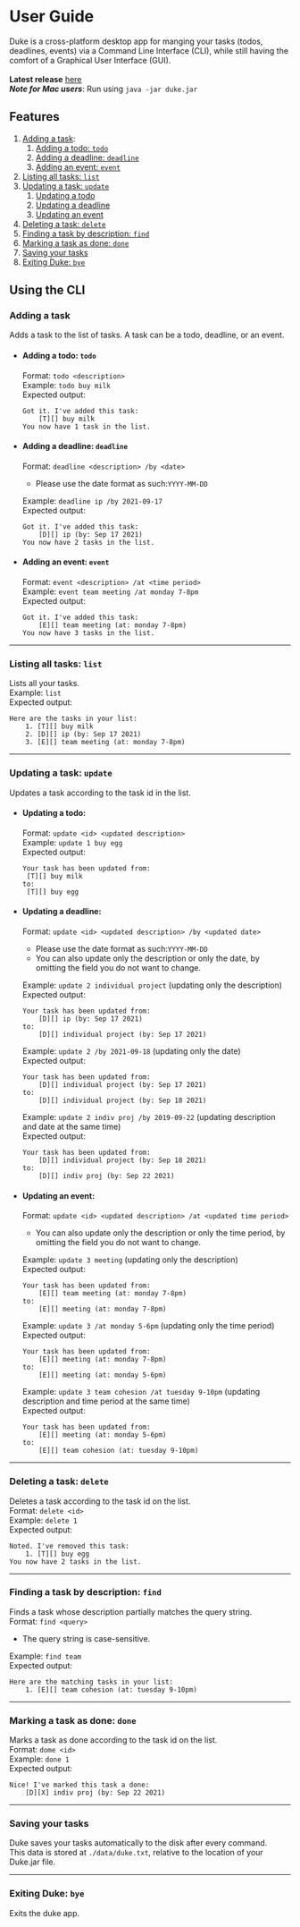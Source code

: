 # User Guide
Duke is a cross-platform desktop app for manging your tasks (todos, deadlines, events) via a Command Line Interface (CLI),
while still having the comfort of a Graphical User Interface (GUI).\
\
**Latest release** <ins> [here](https://github.com/cyyeu/ip/releases/tag/A-Release) </ins>\
***Note for Mac users***: Run using `java -jar duke.jar`



## Features
1. [Adding a task](#adding-a-task):
    1. [Adding a todo: `todo`](#adding-a-todo-todo)
    1. [Adding a deadline: `deadline`](#adding-a-deadline-deadline)
    1. [Adding an event: `event`](#adding-an-event-event)
1. [Listing all tasks: `list`](#listing-all-tasks-list)
1. [Updating a task: `update`](#updating-a-task-update)
    1. [Updating a todo](#updating-a-todo)
    1. [Updating a deadline](#updating-a-deadline)
    1. [Updating an event](#updating-an-event)
1. [Deleting a task: `delete`](#deleting-a-task-delete)
1. [Finding a task by description: `find`](#finding-a-task-by-description-find)
1. [Marking a task as done: `done`](#marking-a-task-as-done-done)
1. [Saving your tasks](#saving-your-tasks)
1. [Exiting Duke: `bye`](#exiting-duke-bye)

## Using the CLI

### Adding a task
Adds a task to the list of tasks.
A task can be a todo, deadline, or an event.
* #### Adding a todo: `todo`
  Format: `todo <description>`\
  Example: `todo buy milk`\
  Expected output:
  ```
  Got it. I've added this task:
      [T][] buy milk
  You now have 1 task in the list.
  ```
* #### Adding a deadline: `deadline`
  Format: `deadline <description> /by <date>`
  * Please use the date format as such:`YYYY-MM-DD`

  Example: `deadline ip /by 2021-09-17`\
  Expected output:
  ```
  Got it. I've added this task:
      [D][] ip (by: Sep 17 2021)
  You now have 2 tasks in the list.
  ```
* #### Adding an event: `event`
  Format: `event <description> /at <time period>`\
  Example: `event team meeting /at monday 7-8pm`\
  Expected output:
  ```
  Got it. I've added this task:
      [E][] team meeting (at: monday 7-8pm)
  You now have 3 tasks in the list.
  ```
---

### Listing all tasks: `list`
Lists all your tasks.\
Example: `list`\
Expected output: <br />
```
Here are the tasks in your list:
    1. [T][] buy milk
    2. [D][] ip (by: Sep 17 2021)
    3. [E][] team meeting (at: monday 7-8pm)
```

---
### Updating a task: `update`
Updates a task according to the task id in the list.
* #### Updating a todo:
  Format: `update <id> <updated description>`\
  Example: `update 1 buy egg`\
  Expected output:
   ```
  Your task has been updated from:
    [T][] buy milk
  to:
    [T][] buy egg
   ```
* #### Updating a deadline:
  Format: `update <id> <updated description> /by <updated date>`
  * Please use the date format as such:`YYYY-MM-DD`
  * You can also update only the description or only the date, by omitting the field you do not want to change.

  Example: `update 2 individual project` (updating only the description)\
  Expected output:
    ```
    Your task has been updated from:
        [D][] ip (by: Sep 17 2021)
  to:
        [D][] individual project (by: Sep 17 2021)
    ```
  Example: `update 2 /by 2021-09-18` (updating only the date) \
  Expected output:
    ```
    Your task has been updated from:
        [D][] individual project (by: Sep 17 2021)
  to:
        [D][] individual project (by: Sep 18 2021)
    ```
  Example: `update 2 indiv proj /by 2019-09-22` (updating description and date at the same time) \
  Expected output:
    ```
    Your task has been updated from:
        [D][] individual project (by: Sep 18 2021)
  to:
        [D][] indiv proj (by: Sep 22 2021)
    ```
* #### Updating an event:
  Format: `update <id> <updated description> /at <updated time period>`
  * You can also update only the description or only the time period, by omitting the field you do not want to change.

  Example: `update 3 meeting` (updating only the description)\
  Expected output:
    ```
    Your task has been updated from:
        [E][] team meeting (at: monday 7-8pm)
  to:
        [E][] meeting (at: monday 7-8pm)
    ```
  Example: `update 3 /at monday 5-6pm` (updating only the time period) \
  Expected output:
    ```
    Your task has been updated from:
        [E][] meeting (at: monday 7-8pm)
  to:
        [E][] meeting (at: monday 5-6pm)
    ```
  Example: `update 3 team cohesion /at tuesday 9-10pm` (updating description and time period at the same time) \
  Expected output:
    ```
    Your task has been updated from:
        [E][] meeting (at: monday 5-6pm)
  to:
        [E][] team cohesion (at: tuesday 9-10pm)
    ```

---
### Deleting a task: `delete`
Deletes a task according to the task id on the list.\
Format: `delete <id>`\
Example: `delete 1`\
Expected output:
```
Noted. I've removed this task:
    1. [T][] buy egg
You now have 2 tasks in the list.
```
---
### Finding a task by description: `find`
Finds a task whose description partially matches the query string.\
Format: `find <query>`
* The query string is case-sensitive.

Example: `find team`\
Expected output:
```
Here are the matching tasks in your list:
    1. [E][] team cohesion (at: tuesday 9-10pm)
```
---
### Marking a task as done: `done`
Marks a task as done according to the task id on the list.\
Format: `dome <id>`\
Example: `done 1`\
Expected output:
```
Nice! I've marked this task a done:
    [D][X] indiv proj (by: Sep 22 2021)
```
---
### Saving your tasks
Duke saves your tasks automatically to the disk after every command.\
This data is stored at `./data/duke.txt`, relative to the location of your Duke.jar file.

---
### Exiting Duke: `bye`
Exits the duke app.
